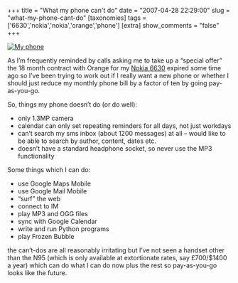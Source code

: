 +++
title = "What my phone can't do"
date = "2007-04-28 22:29:00"
slug = "what-my-phone-cant-do"
[taxonomies]
tags = ['6630','nokia','nokia','orange','phone']
[extra]
show_comments = "false"
+++

<span style="color: #551a8b; text-decoration: underline;">[](http://www.flickr.com/photos/pip/16699626/ "My Nokia 6630")[![](http://farm1.static.flickr.com/12/16699626_1a27b4adc3_m.jpg "My phone")](http://www.flickr.com/photos/pip/16699626/)  
</span>

As I’m frequently reminded by calls asking me to take up a “special offer” the 18 month contract with <a>Orange</a> for my [Nokia 6630](http://en.wikipedia.org/wiki/Nokia_6630) expired some time ago so I’ve been trying to work out if I really want a new phone or whether I should just reduce my monthly phone bill by a factor of ten by going pay-as-you-go.

So, things my phone doesn’t do (or do well):

- only 1.3MP camera
- calendar can only set repeating reminders for all days, not just workdays
- can’t search my sms inbox (about 1200 messages) at all – would like to be able to search by author, content, dates etc.
- doesn’t have a standard headphone socket, so never use the MP3 functionality

Some things which I can do:

- use Google Maps Mobile
- use Google Mail Mobile
- “surf” the web
- connect to IM
- play MP3 and OGG files
- sync with Google Calendar
- write and run Python programs
- play Frozen Bubble

the can’t-dos are all reasonably irritating but I’ve not seen a handset other than the N95 (which is only available at extortionate rates, say £700/$1400 a year) which can do what I can do now plus the rest so pay-as-you-go looks like the future.
